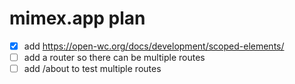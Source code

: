 # mimex.app plan

* [x] add https://open-wc.org/docs/development/scoped-elements/
* [ ] add a router so there can be multiple routes
* [ ] add /about to test multiple routes
